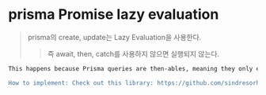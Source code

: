 # prisma Promise lazy evaluation

> prisma의 create, update는 Lazy Evaluation을 사용한다.
>
> > 즉 await, then, catch를 사용하지 않으면 실행되지 않는다.

```sh
This happens because Prisma queries are then-ables, meaning they only execute when you call await or .then() or .catch(). This is called lazy evaluation. This is different than a regular promise which starts executing immediately. There's an issue in the Prisma docs repository about this which you can check out for more information.

How to implement: Check out this library: https://github.com/sindresorhus/p-lazy
```

